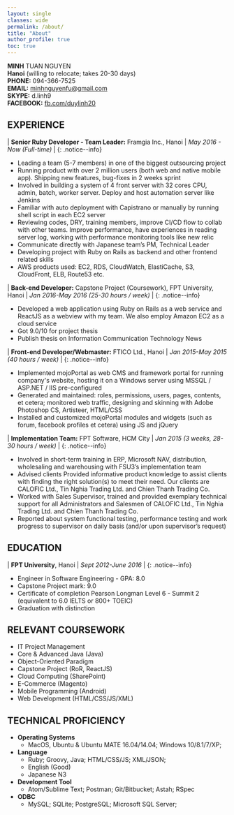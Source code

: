 ```yaml
---
layout: single
classes: wide
permalink: /about/
title: "About"
author_profile: true
toc: true
---
```


**MINH** TUAN NGUYEN
<br>
**Hanoi** (willing to relocate; takes 20-30 days)
<br>
**PHONE:** 094-366-7525
<br>
**EMAIL:** minhnguyenfu@gmail.com
<br>
**SKYPE:** d.linh9
<br>
**FACEBOOK:** [fb.com/duylinh20](//fb.com/duylinh20)
<br>

## EXPERIENCE

| **Senior Ruby Developer - Team Leader:**  Framgia Inc., Hanoi | *May 2016 - Now (Full-time)* |
{: .notice--info}
* Leading a team (5-7 members) in one of the biggest outsourcing project
* Running product with over 2 million users (both web and native mobile app). Shipping new features, bug-fixes in 2 weeks sprint
* Involved in building a system of 4 front server with 32 cores CPU, admin, batch, worker server. Deploy and host automation server like Jenkins
* Familiar with auto deployment with Capistrano or manually by running shell script in each EC2 server
* Reviewing codes, DRY, training members, improve CI/CD flow to collab with other teams. Improve performance, have experiences in reading server log, working with performance monitoring tools like new relic
* Communicate directly with Japanese team’s PM, Technical Leader
* Developing project with Ruby on Rails as backend and other frontend related skills
* AWS products used: EC2, RDS, CloudWatch, ElastiCache, S3, CloudFront, ELB, Route53 etc.

| **Back-end Developer:** Capstone Project (Coursework), FPT University, Hanoi | *Jan 2016-May 2016 (25-30 hours / week)* |
{: .notice--info}
* Developed a web application using Ruby on Rails as a web service and ReactJS as a webview with my team. We also employ Amazon EC2 as a cloud service
* Got 9.0/10 for project thesis
* Publish thesis on Information Communication Technology News

| **Front-end Developer/Webmaster:** FTICO Ltd., Hanoi | *Jan 2015-May 2015 (40 hours / week)* |
{: .notice--info}

* Implemented mojoPortal as web CMS and framework portal for running company's website, hosting it on a Windows server using MSSQL / ASP.NET / IIS pre-configured
* Generated and maintained: roles, permissions, users, pages, contents, et cetera; monitored web traffic, designing and skinning with Adobe Photoshop CS, Artisteer, HTML/CSS
* Installed and customized mojoPortal modules and widgets (such as forum, facebook profiles et cetera) using JS and jQuery

| **Implementation Team:** FPT Software, HCM City | *Jan 2015 (3 weeks, 28-30 hours / week)* |
{: .notice--info}

* Involved in short-term training in ERP, Microsoft NAV, distribution, wholesaling and warehousing with FSU3’s implementation team
* Advised clients Provided informative product knowledge to assist clients with finding the right solution(s) to meet their need. Our clients are CALOFIC Ltd., Tin Nghia Trading Ltd. and Chien Thanh Trading Co.
* Worked with Sales Supervisor, trained and provided exemplary technical support for all Administrators and Salesmen of CALOFIC Ltd., Tin Nghia Trading Ltd. and Chien Thanh Trading Co.
* Reported about system functional testing, performance testing and work progress to supervisor on daily basis (and/or upon supervisor’s request)

## EDUCATION

| **FPT University**, Hanoi | *Sept 2012-June 2016* |
{: .notice--info}

* Engineer in Software Engineering - GPA: 8.0
* Capstone Project mark: 9.0
* Certificate of completion Pearson Longman Level 6 - Summit 2 (equivalent to 6.0 IELTS or 800+ TOEIC)
* Graduation with distinction

## RELEVANT COURSEWORK

* IT Project Management
* Core & Advanced Java (Java)
* Object-Oriented Paradigm
* Capstone Project (RoR, ReactJS)
* Cloud Computing (SharePoint)
* E-Commerce (Magento)
* Mobile Programming (Android)
* Web Development (HTML/CSS/JS/XML)

## TECHNICAL PROFICIENCY

* **Operating Systems**
  * MacOS, Ubuntu & Ubuntu MATE 16.04/14.04; Windows 10/8.1/7/XP;
* **Language**
  * Ruby; Groovy, Java; HTML/CSS/JS; XML/JSON;
  * English (Good)
  * Japanese N3
* **Development Tool**
  * Atom/Sublime Text; Postman; Git/Bitbucket; Astah; RSpec
* **ODBC**
  * MySQL; SQLite; PostgreSQL; Microsoft SQL Server;
